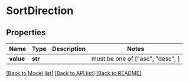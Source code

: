 # SortDirection


## Properties
Name | Type | Description | Notes
------------ | ------------- | ------------- | -------------
**value** | **str** |  |  must be one of ["asc", "desc", ]

[[Back to Model list]](../README.md#documentation-for-models) [[Back to API list]](../README.md#documentation-for-api-endpoints) [[Back to README]](../README.md)


